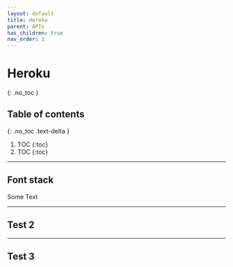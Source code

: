 ```yaml
---
layout: default
title: Heroku
parent: APIs
has_children: true
nav_order: 1
---
```


# Heroku
{: .no_toc }

## Table of contents
{: .no_toc .text-delta }

1. TOC
{:toc}
2. TOC
{:toc}

---

## Font stack
Some Text

---

## Test 2
---

## Test 3
